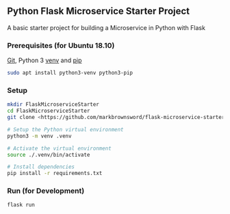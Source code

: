 ## Python Flask Microservice Starter Project
A basic starter project for building a Microservice in Python with Flask

### Prerequisites (for Ubuntu 18.10)
[Git](https://git-scm.com/book/en/v2/Getting-Started-Installing-Git), Python 3 [venv](https://docs.python.org/3/library/venv.html) and [pip](https://packaging.python.org/guides/installing-using-linux-tools/#debian-ubuntu)
```bash
sudo apt install python3-venv python3-pip
```

### Setup
```bash
mkdir FlaskMicroserviceStarter  
cd FlaskMicroserviceStarter  
git clone <https://github.com/markbrownsword/flask-microservice-starter.git> .

# Setup the Python virtual environment
python3 -m venv .venv

# Activate the virtual environment
source ./.venv/bin/activate

# Install dependencies
pip install -r requirements.txt
```

### Run (for Development)

```bash
flask run
```
